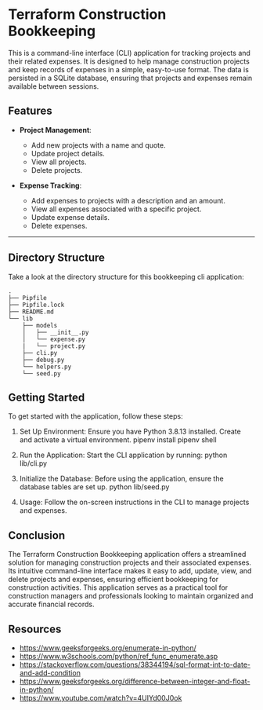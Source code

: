 # Terraform Construction Bookkeeping

This is a command-line interface (CLI) application for tracking projects and their related expenses. It is designed to help manage construction projects and keep records of expenses in a simple, easy-to-use format. The data is persisted in a SQLite database, ensuring that projects and expenses remain available between sessions.

## Features

- **Project Management**: 
  - Add new projects with a name and quote.
  - Update project details.
  - View all projects.
  - Delete projects.

- **Expense Tracking**: 
  - Add expenses to projects with a description and an amount.
  - View all expenses associated with a specific project.
  - Update expense details.
  - Delete expenses.

---

## Directory Structure

Take a look at the directory structure for this bookkeeping cli application:

```console
.
├── Pipfile
├── Pipfile.lock
├── README.md
└── lib
    ├── models
    │   ├── __init__.py
    │   └── expense.py
    |   └── project.py
    ├── cli.py
    ├── debug.py
    └── helpers.py
    └── seed.py
```
## Getting Started

To get started with the application, follow these steps:

1) Set Up Environment: Ensure you have Python 3.8.13 installed. Create and activate a virtual environment.
pipenv install
pipenv shell

2) Run the Application: Start the CLI application by running:
python lib/cli.py

3) Initialize the Database: Before using the application, ensure the database tables are set up.
python lib/seed.py

4) Usage: Follow the on-screen instructions in the CLI to manage projects and expenses.


## Conclusion

The Terraform Construction Bookkeeping application offers a streamlined solution for managing construction projects and their associated expenses. Its intuitive command-line interface makes it easy to add, update, view, and delete projects and expenses, ensuring efficient bookkeeping for construction activities. This application serves as a practical tool for construction managers and professionals looking to maintain organized and accurate financial records.


## Resources

- https://www.geeksforgeeks.org/enumerate-in-python/
- https://www.w3schools.com/python/ref_func_enumerate.asp
- https://stackoverflow.com/questions/38344194/sql-format-int-to-date-and-add-condition
- https://www.geeksforgeeks.org/difference-between-integer-and-float-in-python/
- https://www.youtube.com/watch?v=4UIYd00J0ok